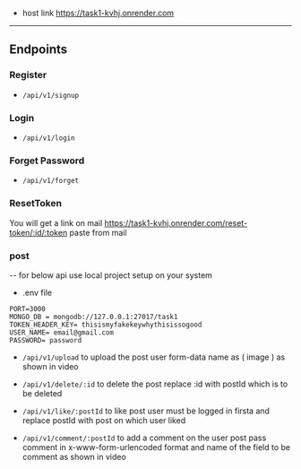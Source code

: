 - host link https://task1-kvhj.onrender.com

-----
## Endpoints

### Register

- `/api/v1/signup`

### Login

- `/api/v1/login`

### Forget Password

- `/api/v1/forget`

### ResetToken

You will get a link on mail
https://task1-kvhj.onrender.com/reset-token/:id/:token paste from mail

### post
-- for below api use local project setup on your system
- .env file
```
PORT=3000
MONGO_DB = mongodb://127.0.0.1:27017/task1
TOKEN_HEADER_KEY= thisismyfakekeywhythisissogood
USER_NAME= email@gmail.com
PASSWORD= password
```
- `/api/v1/upload` to upload the post user form-data name as ( image ) as shown in video

- `/api/v1/delete/:id` to delete the post replace :id with postId which is to be deleted

- `/api/v1/like/:postId` to like post user must be logged in firsta and replace postId with post on which user liked

- `/api/v1/comment/:postId` to add a comment on the user post pass comment in x-www-form-urlencoded format and name of the field to be comment as shown in video

